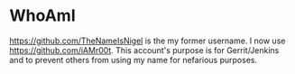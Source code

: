 # WhoAmI
https://github.com/TheNameIsNigel is the my former username. I now use https://github.com/iAMr00t. This account's purpose is for Gerrit/Jenkins and to prevent others from using my name for nefarious purposes.
